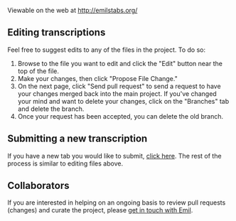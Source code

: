 Viewable on the web at http://emilstabs.org/

## Editing transcriptions

Feel free to suggest edits to any of the files in the project.  To do so: 

1. Browse to the file you want to edit and click the "Edit" button near the top of the file.  
2. Make your changes, then click "Propose File Change." 
3. On the next page, click "Send pull request" to send a request to have your changes merged back into the main project. If you've changed your mind and want to delete your changes, click on the "Branches" tab and delete the branch.
4. Once your request has been accepted, you can delete the old branch.

## Submitting a new transcription

If you have a new tab you would like to submit, [click here](https://github.com/ehedaya/emilstabs.org/new/master).  The rest of the process is similar to editing files above.

## Collaborators

If you are interested in helping on an ongoing basis to review pull requests (changes) and curate the project, please [get in touch with Emil](https://github.com/ehedaya).